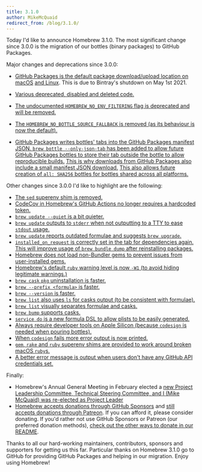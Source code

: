 ```yaml
---
title: 3.1.0
author: MikeMcQuaid
redirect_from: /blog/3.1.0/
---
```

Today I'd like to announce Homebrew 3.1.0. The most significant change since 3.0.0 is the migration of our bottles (binary packages) to GitHub Packages.

Major changes and deprecations since 3.0.0:

- [GitHub Packages is the default package download/upload location on macOS](https://github.com/Homebrew/brew/pull/11070) [and Linux](https://github.com/Homebrew/brew/pull/11073). This is due to Bintray's shutdown on May 1st 2021.
- [Various deprecated, disabled and deleted code.](https://github.com/Homebrew/brew/pull/11075)
- [The undocumented `HOMEBREW_NO_ENV_FILTERING` flag is deprecated and will be removed.](https://github.com/Homebrew/brew/pull/10778)

- [The `HOMEBREW_NO_BOTTLE_SOURCE_FALLBACK` is removed (as its behaviour is now the default).](https://github.com/Homebrew/brew/pull/10640)
- [GitHub Packages writes bottles' tabs into the GitHub Packages manifest JSON. `brew bottle --only-json-tab` has been added to allow future GitHub Packages bottles to store their tab outside the bottle to allow reproducible builds.](https://github.com/Homebrew/brew/pull/10948) [This is why downloads from GitHub Packages also include a small manifest JSON download.](https://github.com/Homebrew/brew/pull/10977) [This also allows future creation of `all: SHA256` bottles for bottles shared across all platforms.](https://github.com/Homebrew/brew/pull/11077)

Other changes since 3.0.0 I'd like to highlight are the following:

- [The `sed` superenv shim is removed.](https://github.com/Homebrew/brew/pull/10802)
- [CodeCov in Homebrew's GitHub Actions no longer requires a hardcoded token.](https://github.com/Homebrew/brew/pull/10514)
- [`brew update --quiet` is a bit quieter.](https://github.com/Homebrew/brew/pull/10868)
- [`brew update` outputs to `stderr` when not outputting to a TTY to ease `stdout` usage.](https://github.com/Homebrew/brew/pull/10501)
- [`brew update` reports outdated formulae and suggests `brew upgrade`.](https://github.com/Homebrew/brew/pull/10581)
- [`installed_on_request` is correctly set in the tab for dependencies again. This will improve usage of `brew bundle dump` after reinstalling packages.](https://github.com/Homebrew/brew/pull/10681)
- [Homebrew does not load non-Bundler gems to prevent issues from user-installed gems.](https://github.com/Homebrew/brew/pull/10695)
- [Homebrew's default `ruby` warning level is now `-W1` (to avoid hiding legitimate warnings.)](https://github.com/Homebrew/brew/pull/10598)
- [`brew cask` `pkg` uninstallation is faster.](https://github.com/Homebrew/brew/pull/10954)
- [`brew --prefix <formula>` is faster.](https://github.com/Homebrew/brew/pull/10693)
- [`brew --version` is faster.](https://github.com/Homebrew/brew/pull/10771)
- [`brew list` also uses `ls` for casks output (to be consistent with formulae).](https://github.com/Homebrew/brew/pull/10945)
- [`brew list` visually separates formulae and casks.](https://github.com/Homebrew/brew/pull/10899)
- [`brew bump` supports casks.](https://github.com/Homebrew/brew/pull/10635)
- [`service do` is a new formula DSL to allow plists to be easily generated.](https://github.com/Homebrew/brew/pull/9517)
- [Always require developer tools on Apple Silicon (because `codesign` is needed when pouring bottles).](https://github.com/Homebrew/brew/pull/10533)
- [When `codesign` fails more error output is now printed.](https://github.com/Homebrew/brew/pull/10590)
- [`gem`, `rake` and `ruby` superenv shims are provided to work around broken macOS `ruby`s.](https://github.com/Homebrew/brew/pull/10595)
- [A better error message is output when users don't have any GitHub API credentials set.](https://github.com/Homebrew/brew/pull/10535)

Finally:

- Homebrew's Annual General Meeting in February elected a [new Project Leadership Committee, Technical Steering Committee, and I (Mike McQuaid) was re-elected as Project Leader](https://github.com/homebrew/brew#who-we-are)
- [Homebrew accepts donations through GitHub Sponsors](https://github.com/sponsors/Homebrew) and [still accepts donations through Patreon](https://www.patreon.com/homebrew). If you can afford it, please consider donating. If you'd rather not use GitHub Sponsors or Patreon (our preferred donation methods), [check out the other ways to donate in our README](https://github.com/homebrew/brew/#donations).

Thanks to all our hard-working maintainers, contributors, sponsors and supporters for getting us this far. Particular thanks on Homebrew 3.1.0 go to GitHub for providing GitHub Packages and helping in our migration. Enjoy using Homebrew!
